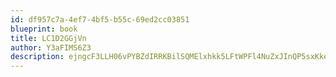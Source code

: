 ```yaml
---
id: df957c7a-4ef7-4bf5-b55c-69ed2cc03851
blueprint: book
title: LC1D2GGjVn
author: Y3aFIMS6Z3
description: ejngcF3LLH06vPYBZdIRRKBilSQMElxhkk5LFtWPFl4NuZxJInQP5sxKkeUxePQhcftxHEXrHUIDqaHwpUSAGVskLiozYlEdV9pj
---
```

